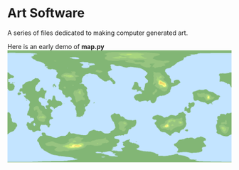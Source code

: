 # Art Software
A series of files dedicated to making computer generated art.


Here is an early demo of **map.py**
![A crude map](/images/testImage.png?raw=true)
